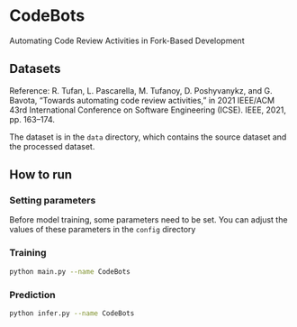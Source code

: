 # CodeBots
Automating Code Review Activities in Fork-Based Development

Datasets
----------
Reference: R. Tufan, L. Pascarella, M. Tufanoy, D. Poshyvanykz, and G. Bavota, “Towards automating code review activities,” in 2021 IEEE/ACM 43rd International Conference on Software Engineering (ICSE). IEEE, 2021, pp. 163–174. 

The dataset is in the ```data``` directory, which contains the source dataset and the processed dataset.

How to run
----------
### Setting parameters
Before model training, some parameters need to be set. 
You can adjust the values of these parameters in the ```config``` directory
### Training
``` bash
python main.py --name CodeBots
```
### Prediction
``` bash
python infer.py --name CodeBots
```

